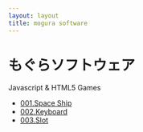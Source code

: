 ```yaml
---
layout: layout
title: mogura software
---
```


# もぐらソフトウェア

Javascript & HTML5 Games

* [001.Space Ship](jsgame/001/spaceship.html)
* [002.Keyboard](jsgame/002/keyboard.html)
* [003.Slot](jsgame/003/slot.html)
